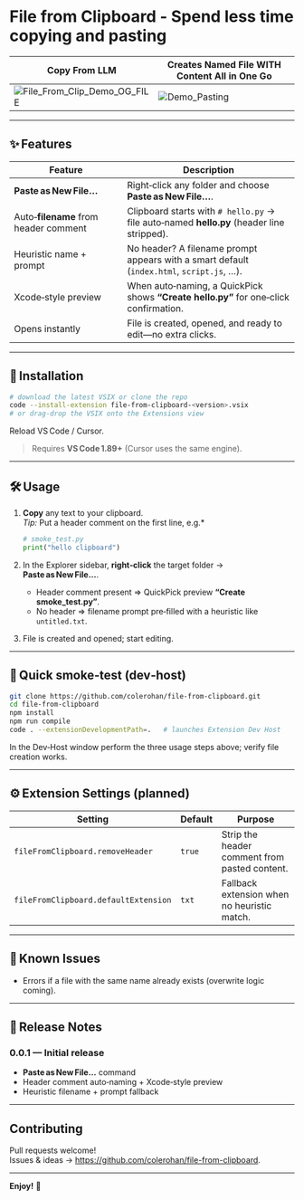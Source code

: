 # File from Clipboard - Spend less time copying and pasting

| Copy From LLM | Creates Named File WITH Content All in One Go |
|---------|-------------|
| ![File_From_Clip_Demo_OG_FILE](https://github.com/user-attachments/assets/d14e4348-187c-414d-b458-bb4e646961da) | ![Demo_Pasting](https://github.com/user-attachments/assets/86c99bce-e83b-45bf-9ca6-8f60a4d04abb) |

---

## ✨ Features

| Feature | Description |
|---------|-------------|
| **Paste as New File…** | Right‑click any folder and choose **Paste as New File…**. |
| Auto‑**filename** from header comment | Clipboard starts with `# hello.py` → file auto‑named **hello.py** (header line stripped). |
| Heuristic name + prompt | No header? A filename prompt appears with a smart default (`index.html`, `script.js`, …). |
| Xcode‑style preview | When auto‑naming, a QuickPick shows **“Create hello.py”** for one‑click confirmation. |
| Opens instantly | File is created, opened, and ready to edit—no extra clicks. |

---

## 🚀 Installation

```bash
# download the latest VSIX or clone the repo
code --install-extension file-from-clipboard-<version>.vsix
# or drag‑drop the VSIX onto the Extensions view
```

Reload VS Code / Cursor.  
> Requires **VS Code 1.89+** (Cursor uses the same engine).

---

## 🛠️ Usage

1. **Copy** any text to your clipboard.  
   *Tip:* Put a header comment on the first line, e.g.*

   ```py
   # smoke_test.py
   print("hello clipboard")
   ```

2. In the Explorer sidebar, **right‑click** the target folder → **Paste as New File…**.

   * Header comment present ⇒ QuickPick preview **“Create smoke_test.py”**.  
   * No header ⇒ filename prompt pre‑filled with a heuristic like `untitled.txt`.

3. File is created and opened; start editing.

---

## 🚦 Quick smoke‑test (dev‑host)

```bash
git clone https://github.com/colerohan/file-from-clipboard.git
cd file-from-clipboard
npm install
npm run compile
code . --extensionDevelopmentPath=.   # launches Extension Dev Host
```

In the Dev‑Host window perform the three usage steps above; verify file creation works.

---

## ⚙️ Extension Settings (planned)

| Setting | Default | Purpose |
|---------|---------|---------|
| `fileFromClipboard.removeHeader` | `true` | Strip the header comment from pasted content. |
| `fileFromClipboard.defaultExtension` | `txt` | Fallback extension when no heuristic match. |

---

## 🐞 Known Issues

* Errors if a file with the same name already exists (overwrite logic coming).

---

## 📓 Release Notes

### 0.0.1 — Initial release
* **Paste as New File…** command
* Header comment auto‑naming + Xcode‑style preview
* Heuristic filename + prompt fallback

---

## Contributing

Pull requests welcome!  
Issues & ideas → <https://github.com/colerohan/file-from-clipboard>.

---

**Enjoy!** 🎉
